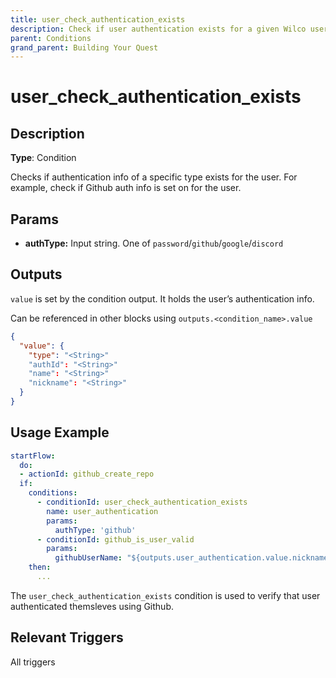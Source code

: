 ```yaml
---
title: user_check_authentication_exists
description: Check if user authentication exists for a given Wilco user when building your dev challenge (Quest Builder Conditions)
parent: Conditions
grand_parent: Building Your Quest
---
```


# user_check_authentication_exists

## Description

**Type**: Condition

Checks if authentication info of a specific type exists for the user. For example, check if Github auth info is set on for the user.

## Params

- **authType:** Input string. One of `password`/`github`/`google`/`discord`

## Outputs

`value` is set by the condition output. It holds the user’s authentication info. 

Can be referenced in other blocks using `outputs.<condition_name>.value`

```json
{
  "value": { 
    "type": "<String>"
    "authId": "<String>"
    "name": "<String>"
    "nickname": "<String>"			 
  }
}
```

## Usage Example

```yaml
startFlow:
  do:
  - actionId: github_create_repo
  if: 
    conditions:
      - conditionId: user_check_authentication_exists
        name: user_authentication
        params: 
          authType: 'github'
      - conditionId: github_is_user_valid
        params:
          githubUserName: "${outputs.user_authentication.value.nickname}"
    then:
      ...
```

The `user_check_authentication_exists` condition is used to verify that user authenticated themsleves using Github.

## Relevant Triggers

All triggers

